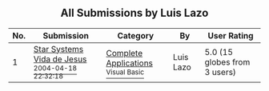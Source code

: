 ﻿<div align="center">

## All Submissions by Luis Lazo

</div>

No.  | Submission | Category | By   | User Rating
---- | ---------- | -------- | ---- | -----------
1 | [Star Systems Vida de Jesus<br /><sup>2004-04-18 22:32:18</sup>](https://github.com/Planet-Source-Code/luis-lazo-star-systems-vida-de-jesus__1-53255) | [Complete Applications<br /><sup>Visual Basic</sup>](../ByCategory/complete-applications__1-27.md) | Luis Lazo | 5.0 (15 globes from 3 users)
